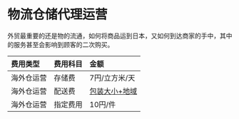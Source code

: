 # 物流仓储代理运营

外贸最重要的还是物的流通，如何将商品运到日本，又如何到达商家的手中，其中的服务甚至会影响到顾客的二次购买。

| 费用类型 | 费用科目 | 金额 |
| :--- | :--- | :--- |
| 海外仓运营 | 存储费 | 7円/立方米/天 |
| 海外仓运营 | 配送费 | [包装大小+地域](../fu-1-hai-wai-cang-pei-song-fei-yong-shuo-ming.md) |
| 海外仓运营 | 指定费用 | 10円/件 |




